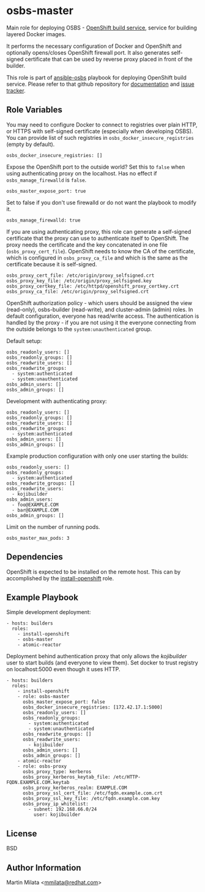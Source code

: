 osbs-master
===========

Main role for deploying OSBS - [OpenShift build
service](https://github.com/projectatomic/osbs-client/), service for building
layered Docker images.

It performs the necessary configuration of Docker and OpenShift and optionally
opens/closes OpenShift firewall port. It also generates self-signed certificate
that can be used by reverse proxy placed in front of the builder.

This role is part of
[ansible-osbs](https://github.com/projectatomic/ansible-osbs/) playbook for
deploying OpenShift build service. Please refer to that github repository for
[documentation](https://github.com/projectatomic/ansible-osbs/blob/master/README.md)
and [issue tracker](https://github.com/projectatomic/ansible-osbs/issues).

Role Variables
--------------

You may need to configure Docker to connect to registries over plain HTTP, or
HTTPS with self-signed certificate (especially when developing OSBS). You can
provide list of such registries in `osbs_docker_insecure_registries` (empty by
default).

    osbs_docker_insecure_registries: []

Expose the OpenShift port to the outside world? Set this to `false` when using
authenticating proxy on the localhost. Has no effect if `osbs_manage_firewalld`
is `false`.

    osbs_master_expose_port: true

Set to false if you don't use firewalld or do not want the playbook to modify
it.

    osbs_manage_firewalld: true

If you are using authenticating proxy, this role can generate a self-signed certificate that the proxy can use to authenticate itself to OpenShift. The proxy needs the certificate and the key concatenated in one file (`osbs_proxy_cert_file`). OpenShift needs to know the CA of the certificate, which is configured in `osbs_proxy_ca_file` and which is the same as the certificate because it is self-signed.

    osbs_proxy_cert_file: /etc/origin/proxy_selfsigned.crt
    osbs_proxy_key_file: /etc/origin/proxy_selfsigned.key
    osbs_proxy_certkey_file: /etc/httpd/openshift_proxy_certkey.crt
    osbs_proxy_ca_file: /etc/origin/proxy_selfsigned.crt

OpenShift authorization policy - which users should be assigned the view
(read-only), osbs-builder (read-write), and cluster-admin (admin) roles. In
default configuration, everyone has read/write access. The authentication is
handled by the proxy - if you are not using it the everyone connecting from the
outside belongs to the `system:unauthenticated` group.

Default setup:

    osbs_readonly_users: []
    osbs_readonly_groups: []
    osbs_readwrite_users: []
    osbs_readwrite_groups:
      - system:authenticated
      - system:unauthenticated
    osbs_admin_users: []
    osbs_admin_groups: []

Development with authenticating proxy:

    osbs_readonly_users: []
    osbs_readonly_groups: []
    osbs_readwrite_users: []
    osbs_readwrite_groups:
      - system:authenticated
    osbs_admin_users: []
    osbs_admin_groups: []

Example production configuration with only one user starting the builds:

    osbs_readonly_users: []
    osbs_readonly_groups:
      - system:authenticated
    osbs_readwrite_groups: []
    osbs_readwrite_users:
      - kojibuilder
    osbs_admin_users:
      - foo@EXAMPLE.COM
      - bar@EXAMPLE.COM
    osbs_admin_groups: []

Limit on the number of running pods.

    osbs_master_max_pods: 3

Dependencies
------------

OpenShift is expected to be installed on the remote host. This can by
accomplished by the
[install-openshift](https://github.com/projectatomic/ansible-role-install-openshift)
role.

Example Playbook
----------------

Simple development deployment:

    - hosts: builders
      roles:
        - install-openshift
        - osbs-master
        - atomic-reactor

Deployment behind authentication proxy that only allows the *kojibuilder* user
to start builds (and everyone to view them). Set docker to trust registry on
localhost:5000 even though it uses HTTP.

    - hosts: builders
      roles:
        - install-openshift
        - role: osbs-master
          osbs_master_expose_port: false
          osbs_docker_insecure_registries: [172.42.17.1:5000]
          osbs_readonly_users: []
          osbs_readonly_groups:
            - system:authenticated
            - system:unauthenticated
          osbs_readwrite_groups: []
          osbs_readwrite_users:
            - kojibuilder
          osbs_admin_users: []
          osbs_admin_groups: []
        - atomic-reactor
        - role: osbs-proxy
          osbs_proxy_type: kerberos
          osbs_proxy_kerberos_keytab_file: /etc/HTTP-FQDN.EXAMPLE.COM.keytab
          osbs_proxy_kerberos_realm: EXAMPLE.COM
          osbs_proxy_ssl_cert_file: /etc/fqdn.example.com.crt
          osbs_proxy_ssl_key_file: /etc/fqdn.example.com.key
          osbs_proxy_ip_whitelist:
            - subnet: 192.168.66.0/24
              user: kojibuilder

License
-------

BSD

Author Information
------------------

Martin Milata &lt;mmilata@redhat.com&gt;
